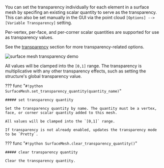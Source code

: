 You can set the transparency individually for each element in a surface mesh by specifing an existing scalar quantity to serve as the transparency.
This can also be set manually in the GUI via the point cloud `[Options] --> [Variable Transparency]` setting.

Per-vertex, per-face, and per-corner scalar quantities are supported for use as transparency values.

See the [transparency]([[url.prefix]]/features/transparency) section for more transparency-related options.

![surface mesh transparency demo]([[url.prefix]]/media/mesh_scalar_transparency.jpg)

All values will be clamped into the `[0,1]` range. The transparency is multiplicative with any other transparency effects, such as setting the structure's global transparency value.


??? func "`#!python SurfaceMesh.set_transparency_quantity(quantity_name)`"
    
    ##### set transparency quantity
    
    Set the transparency quantity by name. The quantity must be a vertex, face, or corner scalar quantity added to this mesh.

    All values will be clamped into the `[0,1]` range.

    If transparency is not already enabled, updates the transparency mode to be `Pretty`.


??? func "`#!python SurfaceMesh.clear_transparency_quantity()`"

    ##### clear transparency quantity

    Clear the transparency quantity.
